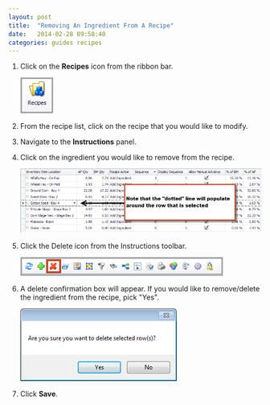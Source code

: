```yaml
---
layout: post
title:  "Removing An Ingredient From A Recipe"
date:   2014-02-28 09:58:40
categories: guides recipes
---
```


1.	Click on the **Recipes** icon from the ribbon bar.

	![](/assets/recipes/removing-an-ingredient-from-a-recipe/recipe-icon.png)
 
2.	From the recipe list, click on the recipe that you would like to modify.

3.	Navigate to the **Instructions** panel. 

4.	Click on the ingredient you would like to remove from the recipe.

	![](/assets/recipes/removing-an-ingredient-from-a-recipe/select-ingredient.png)
 
5.	Click the Delete icon from the Instructions toolbar.

	![](/assets/recipes/removing-an-ingredient-from-a-recipe/instruction-bar-delete.png)
 
6.	A delete confirmation box will appear.  If you would like to remove/delete the ingredient from the recipe, pick "Yes".

	![](/assets/recipes/removing-an-ingredient-from-a-recipe/delete-prompt.png)
 
7.	Click **Save**.

